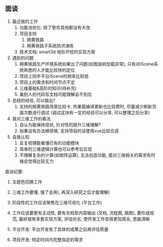 ## 面谈

1. 最近做的工作
   1. 功能池优化: 除了卷帘其他都没有大改
   2. 项目支持
      1. 朔黄铁路
      2. 朔黄铁路子系统防洪演练
   3. 技术文档: smart3d 地形开挖的实现方案
2. 遇到的问题
   1. 朔黄铁路生产环境系统如果出了问题(如图层树加载异常), 只有对iScene系统熟悉的人才能比较快的定位
   2. 项目上同步平台iScene的频率比较低
   3. 项目上的需求和时间节点不定
   4. 三维基础&高阶的知识(待补充)
   5. 看别人的代码写文档可能理解会不到位
3. 总结的经验, 可以输出?
   1. 支持的朔黄铁路场景比较卡, 热重载编译更新也比较费时, 尽量减少刷新页面次数进行调试 (调试这块有一定的经验可以分享, 可以整理之后分享)
4. 我对三维工作的看法
   1. 自认为能保持现状, 针对性的提升三维理解?
   2. 如果没有办法继续做, 支持项目的话使用vue比较合适
5. 自我认知
   1. 反复梳理能看懂已有的功能模块
   2. 简单的三维逻辑计算也可以参考后实现
   3. 不理解复杂的计算(如矩阵运算), 无法创造功能, 面对三维相关的需求有时候会觉得比较无力



面谈纪要:

1. 主题色切换工作
2. 三维工作要懂, 懂了会用(, 再深入研究之后才能理解)

3. 阶段性的工作应该聚焦在三维可视化 (平台工作)
4. 工作应该要更有主动性, 要有文档型内容输出 (文档, 流程图, 脑图), 要形成规范, 最好就有多套实现方案, 评估优劣, 使开发工作变得更加周全, 思路清晰
5. 平台开发: 平台开发有了具体的成果之后再评估质量
6. 项目开发: 特定时间内完整指定的需求





